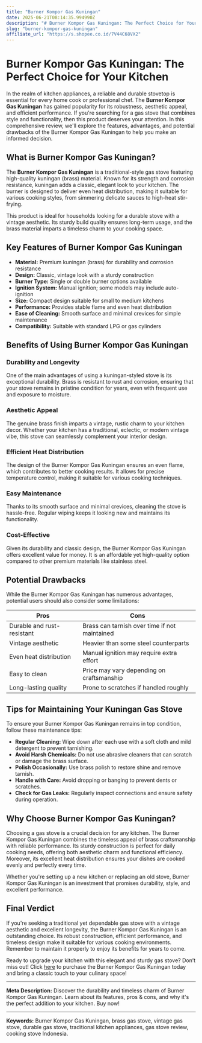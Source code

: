 ```yaml
---
title: "Burner Kompor Gas Kuningan"
date: 2025-06-21T08:14:35.994990Z
description: "# Burner Kompor Gas Kuningan: The Perfect Choice for Your Kitchen..."
slug: "burner-kompor-gas-kuningan"
affiliate_url: "https://s.shopee.co.id/7V44C68VX2"
---
```

# Burner Kompor Gas Kuningan: The Perfect Choice for Your Kitchen

In the realm of kitchen appliances, a reliable and durable stovetop is essential for every home cook or professional chef. The **Burner Kompor Gas Kuningan** has gained popularity for its robustness, aesthetic appeal, and efficient performance. If you're searching for a gas stove that combines style and functionality, then this product deserves your attention. In this comprehensive review, we'll explore the features, advantages, and potential drawbacks of the Burner Kompor Gas Kuningan to help you make an informed decision.

## What is Burner Kompor Gas Kuningan?

The **Burner Kompor Gas Kuningan** is a traditional-style gas stove featuring high-quality kuningan (brass) material. Known for its strength and corrosion resistance, kuningan adds a classic, elegant look to your kitchen. The burner is designed to deliver even heat distribution, making it suitable for various cooking styles, from simmering delicate sauces to high-heat stir-frying.

This product is ideal for households looking for a durable stove with a vintage aesthetic. Its sturdy build quality ensures long-term usage, and the brass material imparts a timeless charm to your cooking space.

## Key Features of Burner Kompor Gas Kuningan

- **Material:** Premium kuningan (brass) for durability and corrosion resistance
- **Design:** Classic, vintage look with a sturdy construction
- **Burner Type:** Single or double burner options available
- **Ignition System:** Manual ignition; some models may include auto-ignition
- **Size:** Compact design suitable for small to medium kitchens
- **Performance:** Provides stable flame and even heat distribution
- **Ease of Cleaning:** Smooth surface and minimal crevices for simple maintenance
- **Compatibility:** Suitable with standard LPG or gas cylinders

## Benefits of Using Burner Kompor Gas Kuningan

### Durability and Longevity

One of the main advantages of using a kuningan-styled stove is its exceptional durability. Brass is resistant to rust and corrosion, ensuring that your stove remains in pristine condition for years, even with frequent use and exposure to moisture.

### Aesthetic Appeal

The genuine brass finish imparts a vintage, rustic charm to your kitchen decor. Whether your kitchen has a traditional, eclectic, or modern vintage vibe, this stove can seamlessly complement your interior design.

### Efficient Heat Distribution

The design of the Burner Kompor Gas Kuningan ensures an even flame, which contributes to better cooking results. It allows for precise temperature control, making it suitable for various cooking techniques.

### Easy Maintenance

Thanks to its smooth surface and minimal crevices, cleaning the stove is hassle-free. Regular wiping keeps it looking new and maintains its functionality.

### Cost-Effective

Given its durability and classic design, the Burner Kompor Gas Kuningan offers excellent value for money. It is an affordable yet high-quality option compared to other premium materials like stainless steel.

## Potential Drawbacks

While the Burner Kompor Gas Kuningan has numerous advantages, potential users should also consider some limitations:

| **Pros** | **Cons** |
|------------|----------------|
| Durable and rust-resistant | Brass can tarnish over time if not maintained |
| Vintage aesthetic | Heavier than some steel counterparts |
| Even heat distribution | Manual ignition may require extra effort |
| Easy to clean | Price may vary depending on craftsmanship |
| Long-lasting quality | Prone to scratches if handled roughly |

## Tips for Maintaining Your Kuningan Gas Stove

To ensure your Burner Kompor Gas Kuningan remains in top condition, follow these maintenance tips:

- **Regular Cleaning:** Wipe down after each use with a soft cloth and mild detergent to prevent tarnishing.
- **Avoid Harsh Chemicals:** Do not use abrasive cleaners that can scratch or damage the brass surface.
- **Polish Occasionally:** Use brass polish to restore shine and remove tarnish.
- **Handle with Care:** Avoid dropping or banging to prevent dents or scratches.
- **Check for Gas Leaks:** Regularly inspect connections and ensure safety during operation.

## Why Choose Burner Kompor Gas Kuningan?

Choosing a gas stove is a crucial decision for any kitchen. The Burner Kompor Gas Kuningan combines the timeless appeal of brass craftsmanship with reliable performance. Its sturdy construction is perfect for daily cooking needs, offering both aesthetic charm and functional efficiency. Moreover, its excellent heat distribution ensures your dishes are cooked evenly and perfectly every time.

Whether you're setting up a new kitchen or replacing an old stove, Burner Kompor Gas Kuningan is an investment that promises durability, style, and excellent performance.

## Final Verdict

If you're seeking a traditional yet dependable gas stove with a vintage aesthetic and excellent longevity, the Burner Kompor Gas Kuningan is an outstanding choice. Its robust construction, efficient performance, and timeless design make it suitable for various cooking environments. Remember to maintain it properly to enjoy its benefits for years to come.

Ready to upgrade your kitchen with this elegant and sturdy gas stove? Don’t miss out! Click [here](https://s.shopee.co.id/7V44C68VX2) to purchase the Burner Kompor Gas Kuningan today and bring a classic touch to your culinary space!

---

**Meta Description:** Discover the durability and timeless charm of Burner Kompor Gas Kuningan. Learn about its features, pros & cons, and why it's the perfect addition to your kitchen. Buy now!

---

**Keywords:** Burner Kompor Gas Kuningan, brass gas stove, vintage gas stove, durable gas stove, traditional kitchen appliances, gas stove review, cooking stove Indonesia.
